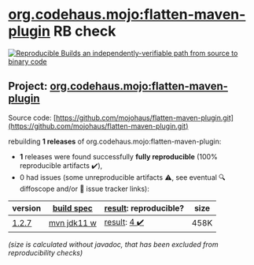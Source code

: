 [org.codehaus.mojo:flatten-maven-plugin](https://search.maven.org/artifact/org.codehaus.mojo/flatten-maven-plugin/) RB check
=======

[![Reproducible Builds](https://reproducible-builds.org/images/logos/rb.svg) an independently-verifiable path from source to binary code](https://reproducible-builds.org/)

## Project: [org.codehaus.mojo:flatten-maven-plugin](https://search.maven.org/artifact/org.codehaus.mojo/flatten-maven-plugin/)

Source code: [https://github.com/mojohaus/flatten-maven-plugin.git](https://github.com/mojohaus/flatten-maven-plugin.git)

rebuilding **1 releases** of org.codehaus.mojo:flatten-maven-plugin:
- **1** releases were found successfully **fully reproducible** (100% reproducible artifacts :heavy_check_mark:),
- 0 had issues (some unreproducible artifacts :warning:, see eventual :mag: diffoscope and/or :memo: issue tracker links):

| version | [build spec](/BUILDSPEC.md) | [result](https://reproducible-builds.org/docs/jvm/): reproducible? | size |
| -- | --------- | ------ | -- |
| [1.2.7](https://search.maven.org/artifact/org.codehaus.mojo/flatten-maven-plugin/1.2.7/pom) | [mvn jdk11 w](flatten-maven-plugin-1.2.7.buildspec) | [result](flatten-maven-plugin-1.2.7.buildinfo): [4 :heavy_check_mark: ](flatten-maven-plugin-1.2.7.buildcompare) | 458K |

<i>(size is calculated without javadoc, that has been excluded from reproducibility checks)</i>
